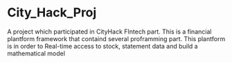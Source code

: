 # City_Hack_Proj
A project which participated in  CityHack FIntech part.
This is a financial plantform framework that containd several proframming part.
This plantform is in order to Real-time access to stock, statement data and build a mathematical model
